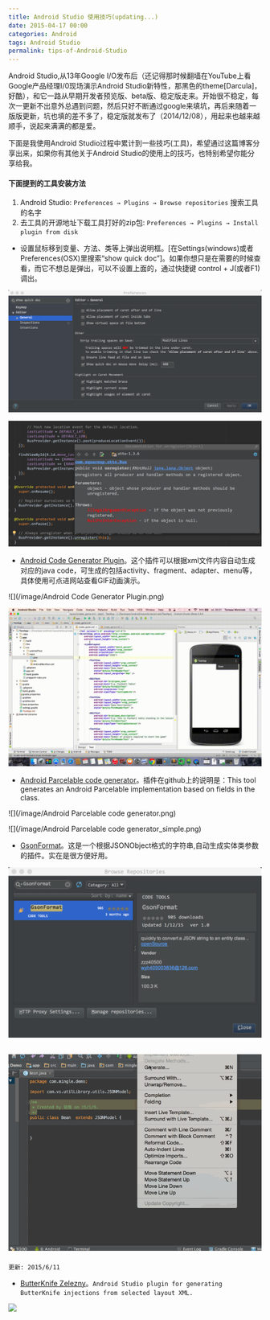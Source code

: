 ```yaml
---
title: Android Studio 使用技巧(updating...)
date: 2015-04-17 00:00
categories: Android
tags: Android Studio
permalink: tips-of-Android-Studio
---
```


Android Studio,从13年Google I/O发布后（还记得那时候翻墙在YouTube上看Google产品经理I/0现场演示Android Studio新特性，那黑色的theme[Darcula]，好酷），和它一路从早期开发者预览版、beta版、稳定版走来。开始很不稳定，每次一更新不出意外总遇到问题，然后只好不断通过google来填坑，再后来随着一版版更新，坑也填的差不多了，稳定版就发布了（2014/12/08），用起来也越来越顺手，说起来满满的都是爱。

下面是我使用Android Studio过程中累计到一些技巧(工具)，希望通过这篇博客分享出来，如果你有其他关于Android Studio的使用上的技巧，也特别希望你能分享给我。

#### 下面提到的工具安装方法
1. Android Studio:  `Preferences → Plugins → Browse repositories` 搜索工具的名字
2. 去工具的开源地址下载工具打好的zip包: `Preferences → Plugins → Install plugin from disk`

* 设置鼠标移到变量、方法、类等上弹出说明框。[在Settings(windows)或者Preferences(OSX)里搜索“show quick doc”]。如果你想只是在需要的时候查看，而它不想总是弹出，可以不设置上面的，通过快捷键 control + J(或者F1)调出。

![](/image/as_tip_show_quick_doc.png)

![](/image/as_tip_show_quick_doc_simple.png)

* [Android Code Generator Plugin](http://tmorcinek.github.io/android-codegenerator-plugin-intellij/)。这个插件可以根据xml文件内容自动生成对应的java code，可生成的包括activity、fragment、adapter、menu等，具体使用可点进网站查看GIF动画演示。

![](/image/Android Code Generator Plugin.png)

![](/image/generate_activity.gif)

* [Android Parcelable code generator](https://github.com/mcharmas/android-parcelable-intellij-plugin)。插件在github上的说明是：This tool generates an Android Parcelable implementation based on fields in the class.

![](/image/Android Parcelable code generator.png)

![](/image/Android Parcelable code generator_simple.png)

* [GsonFormat](https://github.com/zzz40500/GsonFormat)。这是一个根据JSONObject格式的字符串,自动生成实体类参数的插件。实在是很方便好用。

![](/image/GsonFormat.png)

![](/image/GsonFormat_simple.gif)
---
`更新: 2015/6/11`
* [ButterKnife Zelezny](https://github.com/avast/android-butterknife-zelezny)。`Android Studio plugin for generating ButterKnife injections from selected layout XML.`

![](http://ww3.sinaimg.cn/mw690/62ed8609gw1et09ls3nl5g20js0gfq8q.gif)
